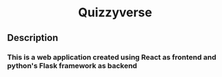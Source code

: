 <div style="text-align:center">
    <h1>Quizzyverse</h1>
</div>

## Description
### This is a web application created using React as frontend and python's Flask framework as backend  
